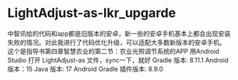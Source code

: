 # LightAdjust-as-lkr_upgarde
中智讯给的代码和app都是旧版本的安卓，新一些的安卓手机基本上都会出现安装失败的情况。对此我进行了代码优化升级，可以适配大多数新版本的安卓手机。
这个是指导书第四章智慧农业的第二节：农业光照调节系统的APP
用Android Studio 打开 LightAdjust-as 文件，sync一下，就好
Gradle 版本: 8.11.1
Android 版本：15
Java 版本: 17
Android Gradle 插件版本: 8.9.0
